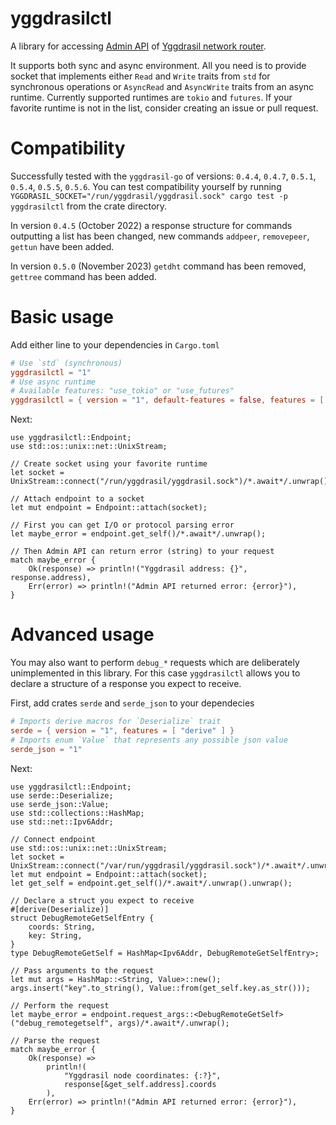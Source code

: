 # yggdrasilctl

A library for accessing [Admin API] of [Yggdrasil network router].

It supports both sync and async environment. All you need is to provide
socket that implements either `Read` and `Write` traits from `std` for synchronous
operations or `AsyncRead` and `AsyncWrite` traits from an async runtime.
Currently supported runtimes are `tokio` and `futures`. If your favorite
runtime is not in the list, consider creating an issue or pull request.

[Admin API]: https://yggdrasil-network.github.io/admin.html
[Yggdrasil network router]: https://github.com/yggdrasil-network/yggdrasil-go

# Compatibility

Successfully tested with the `yggdrasil-go` of versions: `0.4.4`, `0.4.7`, `0.5.1`, `0.5.4`, `0.5.5`, `0.5.6`.
You can test compatibility yourself by running `YGGDRASIL_SOCKET="/run/yggdrasil/yggdrasil.sock" cargo test -p yggdrasilctl` from the crate directory.

In version `0.4.5` (October 2022)
a response structure for commands outputting a list has been changed,
new commands `addpeer`, `removepeer`, `gettun` have been added.

In version `0.5.0` (November 2023)
`getdht` command has been removed, `gettree` command has been added.

[routers]: https://github.com/yggdrasil-network/yggdrasil-go

# Basic usage

Add either line to your dependencies in `Cargo.toml`

```toml
# Use `std` (synchronous)
yggdrasilctl = "1"
# Use async runtime
# Available features: "use_tokio" or "use_futures"
yggdrasilctl = { version = "1", default-features = false, features = [ "use_tokio" ] }
```

Next:

```rust,ignore
use yggdrasilctl::Endpoint;
use std::os::unix::net::UnixStream;

// Create socket using your favorite runtime
let socket = UnixStream::connect("/run/yggdrasil/yggdrasil.sock")/*.await*/.unwrap();

// Attach endpoint to a socket
let mut endpoint = Endpoint::attach(socket);

// First you can get I/O or protocol parsing error
let maybe_error = endpoint.get_self()/*.await*/.unwrap();

// Then Admin API can return error (string) to your request
match maybe_error {
    Ok(response) => println!("Yggdrasil address: {}", response.address),
    Err(error) => println!("Admin API returned error: {error}"),
}
```

# Advanced usage

You may also want to perform `debug_*` requests which are deliberately unimplemented in this library.
For this case `yggdrasilctl` allows you to declare a structure of a response you expect to receive.

First, add crates `serde` and `serde_json` to your dependecies

```toml
# Imports derive macros for `Deserialize` trait
serde = { version = "1", features = [ "derive" ] }
# Imports enum `Value` that represents any possible json value
serde_json = "1"
```

Next:

```rust,ignore
use yggdrasilctl::Endpoint;
use serde::Deserialize;
use serde_json::Value;
use std::collections::HashMap;
use std::net::Ipv6Addr;

// Connect endpoint
use std::os::unix::net::UnixStream;
let socket = UnixStream::connect("/var/run/yggdrasil/yggdrasil.sock")/*.await*/.unwrap();
let mut endpoint = Endpoint::attach(socket);
let get_self = endpoint.get_self()/*.await*/.unwrap().unwrap();

// Declare a struct you expect to receive
#[derive(Deserialize)]
struct DebugRemoteGetSelfEntry {
    coords: String,
    key: String,
}
type DebugRemoteGetSelf = HashMap<Ipv6Addr, DebugRemoteGetSelfEntry>;

// Pass arguments to the request
let mut args = HashMap::<String, Value>::new();
args.insert("key".to_string(), Value::from(get_self.key.as_str()));

// Perform the request
let maybe_error = endpoint.request_args::<DebugRemoteGetSelf>("debug_remotegetself", args)/*.await*/.unwrap();

// Parse the request
match maybe_error {
    Ok(response) =>
        println!(
            "Yggdrasil node coordinates: {:?}",
            response[&get_self.address].coords
        ),
    Err(error) => println!("Admin API returned error: {error}"),
}
```
